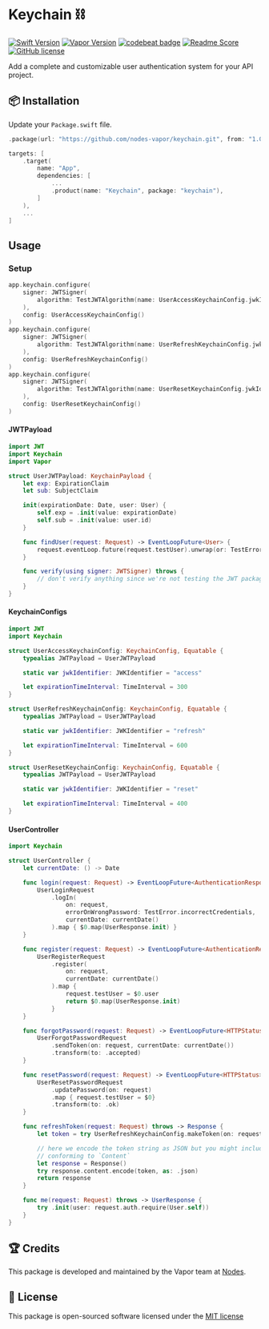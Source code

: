 # Keychain ⛓
[![Swift Version](https://img.shields.io/badge/Swift-5.2-brightgreen.svg)](http://swift.org)
[![Vapor Version](https://img.shields.io/badge/Vapor-4-30B6FC.svg)](http://vapor.codes)
[![codebeat badge](https://codebeat.co/badges/04ee1891-95e9-483e-99c1-44a9191d1d8a)](https://codebeat.co/projects/github-com-nodes-vapor-keychain-master)
[![Readme Score](http://readme-score-api.herokuapp.com/score.svg?url=https://github.com/nodes-vapor/keychain)](http://clayallsopp.github.io/readme-score?url=https://github.com/nodes-vapor/keychain)
[![GitHub license](https://img.shields.io/badge/license-MIT-blue.svg)](https://raw.githubusercontent.com/nodes-vapor/keychain/master/LICENSE)

Add a complete and customizable user authentication system for your API project.


## 📦 Installation

Update your `Package.swift` file.

```swift
.package(url: "https://github.com/nodes-vapor/keychain.git", from: "1.0.1")
```
```swift
targets: [
    .target(
        name: "App",
        dependencies: [
            ...
            .product(name: "Keychain", package: "keychain"),
        ]
    ),
    ...
]
```
## Usage
### Setup 
```swift
app.keychain.configure(
    signer: JWTSigner(
        algorithm: TestJWTAlgorithm(name: UserAccessKeychainConfig.jwkIdentifier.string)
    ),
    config: UserAccessKeychainConfig()
)
app.keychain.configure(
    signer: JWTSigner(
        algorithm: TestJWTAlgorithm(name: UserRefreshKeychainConfig.jwkIdentifier.string)
    ),
    config: UserRefreshKeychainConfig()
)
app.keychain.configure(
    signer: JWTSigner(
        algorithm: TestJWTAlgorithm(name: UserResetKeychainConfig.jwkIdentifier.string)
    ),
    config: UserResetKeychainConfig()
)
```

#### JWTPayload
```swift
import JWT
import Keychain
import Vapor

struct UserJWTPayload: KeychainPayload {
    let exp: ExpirationClaim
    let sub: SubjectClaim

    init(expirationDate: Date, user: User) {
        self.exp = .init(value: expirationDate)
        self.sub = .init(value: user.id)
    }

    func findUser(request: Request) -> EventLoopFuture<User> {
        request.eventLoop.future(request.testUser).unwrap(or: TestError.userNotFound)
    }

    func verify(using signer: JWTSigner) throws {
        // don't verify anything since we're not testing the JWT package itself
    }
}
```
#### KeychainConfigs
```swift
import JWT
import Keychain

struct UserAccessKeychainConfig: KeychainConfig, Equatable {
    typealias JWTPayload = UserJWTPayload

    static var jwkIdentifier: JWKIdentifier = "access"

    let expirationTimeInterval: TimeInterval = 300
}

struct UserRefreshKeychainConfig: KeychainConfig, Equatable {
    typealias JWTPayload = UserJWTPayload

    static var jwkIdentifier: JWKIdentifier = "refresh"

    let expirationTimeInterval: TimeInterval = 600
}

struct UserResetKeychainConfig: KeychainConfig, Equatable {
    typealias JWTPayload = UserJWTPayload

    static var jwkIdentifier: JWKIdentifier = "reset"

    let expirationTimeInterval: TimeInterval = 400
}
```

#### UserController
```swift
import Keychain

struct UserController {
    let currentDate: () -> Date

    func login(request: Request) -> EventLoopFuture<AuthenticationResponse<UserResponse>> {
        UserLoginRequest
            .logIn(
                on: request,
                errorOnWrongPassword: TestError.incorrectCredentials,
                currentDate: currentDate()
            ).map { $0.map(UserResponse.init) }
    }

    func register(request: Request) -> EventLoopFuture<AuthenticationResponse<UserResponse>> {
        UserRegisterRequest
            .register(
                on: request,
                currentDate: currentDate()
            ).map {
                request.testUser = $0.user
                return $0.map(UserResponse.init)
            }
    }

    func forgotPassword(request: Request) -> EventLoopFuture<HTTPStatus> {
        UserForgotPasswordRequest
            .sendToken(on: request, currentDate: currentDate())
            .transform(to: .accepted)
    }

    func resetPassword(request: Request) -> EventLoopFuture<HTTPStatus> {
        UserResetPasswordRequest
            .updatePassword(on: request)
            .map { request.testUser = $0}
            .transform(to: .ok)
    }

    func refreshToken(request: Request) throws -> Response {
        let token = try UserRefreshKeychainConfig.makeToken(on: request, currentDate: currentDate())

        // here we encode the token string as JSON but you might include your token in a struct
        // conforming to `Content`
        let response = Response()
        try response.content.encode(token, as: .json)
        return response
    }

    func me(request: Request) throws -> UserResponse {
        try .init(user: request.auth.require(User.self))
    }
}
```

## 🏆 Credits

This package is developed and maintained by the Vapor team at [Nodes](https://www.nodesagency.com).

## 📄 License

This package is open-sourced software licensed under the [MIT license](http://opensource.org/licenses/MIT)
